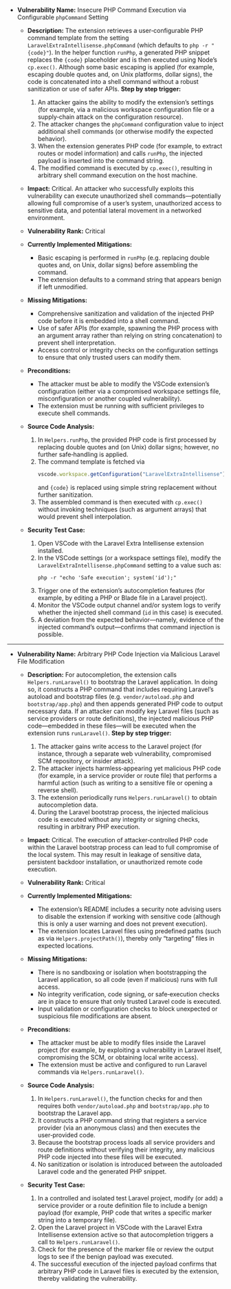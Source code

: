 - **Vulnerability Name:** Insecure PHP Command Execution via Configurable `phpCommand` Setting

  - **Description:**
    The extension retrieves a user‑configurable PHP command template from the setting
    `LaravelExtraIntellisense.phpCommand` (which defaults to
    `php -r "{code}"`). In the helper function `runPhp`, a generated PHP snippet replaces the `{code}`
    placeholder and is then executed using Node’s `cp.exec()`. Although some basic escaping is applied (for example, escaping double quotes and, on Unix platforms, dollar signs), the code is concatenated into a shell command without a robust sanitization or use of safer APIs.
    **Step by step trigger:**
    1. An attacker gains the ability to modify the extension’s settings (for example, via a malicious workspace configuration file or a supply‑chain attack on the configuration resource).
    2. The attacker changes the `phpCommand` configuration value to inject additional shell commands (or otherwise modify the expected behavior).
    3. When the extension generates PHP code (for example, to extract routes or model information) and calls `runPhp`, the injected payload is inserted into the command string.
    4. The modified command is executed by `cp.exec()`, resulting in arbitrary shell command execution on the host machine.

  - **Impact:**
    Critical. An attacker who successfully exploits this vulnerability can execute unauthorized shell commands—potentially allowing full compromise of a user’s system, unauthorized access to sensitive data, and potential lateral movement in a networked environment.

  - **Vulnerability Rank:**
    Critical

  - **Currently Implemented Mitigations:**
    - Basic escaping is performed in `runPhp` (e.g. replacing double quotes and, on Unix, dollar signs) before assembling the command.
    - The extension defaults to a command string that appears benign if left unmodified.

  - **Missing Mitigations:**
    - Comprehensive sanitization and validation of the injected PHP code before it is embedded into a shell command.
    - Use of safer APIs (for example, spawning the PHP process with an argument array rather than relying on string concatenation) to prevent shell interpretation.
    - Access control or integrity checks on the configuration settings to ensure that only trusted users can modify them.

  - **Preconditions:**
    - The attacker must be able to modify the VSCode extension’s configuration (either via a compromised workspace settings file, misconfiguration or another coupled vulnerability).
    - The extension must be running with sufficient privileges to execute shell commands.

  - **Source Code Analysis:**
    1. In `Helpers.runPhp`, the provided PHP code is first processed by replacing double quotes and (on Unix) dollar signs; however, no further safe‑handling is applied.
    2. The command template is fetched via
       ```js
       vscode.workspace.getConfiguration("LaravelExtraIntellisense").get<string>('phpCommand')
       ```
       and `{code}` is replaced using simple string replacement without further sanitization.
    3. The assembled command is then executed with `cp.exec()` without invoking techniques (such as argument arrays) that would prevent shell interpolation.

  - **Security Test Case:**
    1. Open VSCode with the Laravel Extra Intellisense extension installed.
    2. In the VSCode settings (or a workspace settings file), modify the `LaravelExtraIntellisense.phpCommand` setting to a value such as:
       ```
       php -r "echo 'Safe execution'; system('id');"
       ```
    3. Trigger one of the extension’s autocompletion features (for example, by editing a PHP or Blade file in a Laravel project).
    4. Monitor the VSCode output channel and/or system logs to verify whether the injected shell command (`id` in this case) is executed.
    5. A deviation from the expected behavior—namely, evidence of the injected command’s output—confirms that command injection is possible.

---

- **Vulnerability Name:** Arbitrary PHP Code Injection via Malicious Laravel File Modification

  - **Description:**
    For autocompletion, the extension calls `Helpers.runLaravel()` to bootstrap the Laravel application. In doing so, it constructs a PHP command that includes requiring Laravel’s autoload and bootstrap files (e.g. `vendor/autoload.php` and `bootstrap/app.php`) and then appends generated PHP code to output necessary data. If an attacker can modify key Laravel files (such as service providers or route definitions), the injected malicious PHP code—embedded in these files—will be executed when the extension runs `runLaravel()`.
    **Step by step trigger:**
    1. The attacker gains write access to the Laravel project (for instance, through a separate web vulnerability, compromised SCM repository, or insider attack).
    2. The attacker injects harmless‑appearing yet malicious PHP code (for example, in a service provider or route file) that performs a harmful action (such as writing to a sensitive file or opening a reverse shell).
    3. The extension periodically runs `Helpers.runLaravel()` to obtain autocompletion data.
    4. During the Laravel bootstrap process, the injected malicious code is executed without any integrity or signing checks, resulting in arbitrary PHP execution.

  - **Impact:**
    Critical. The execution of attacker‑controlled PHP code within the Laravel bootstrap process can lead to full compromise of the local system. This may result in leakage of sensitive data, persistent backdoor installation, or unauthorized remote code execution.

  - **Vulnerability Rank:**
    Critical

  - **Currently Implemented Mitigations:**
    - The extension’s README includes a security note advising users to disable the extension if working with sensitive code (although this is only a user warning and does not prevent execution).
    - The extension locates Laravel files using predefined paths (such as via `Helpers.projectPath()`), thereby only “targeting” files in expected locations.

  - **Missing Mitigations:**
    - There is no sandboxing or isolation when bootstrapping the Laravel application, so all code (even if malicious) runs with full access.
    - No integrity verification, code signing, or safe‑execution checks are in place to ensure that only trusted Laravel code is executed.
    - Input validation or configuration checks to block unexpected or suspicious file modifications are absent.

  - **Preconditions:**
    - The attacker must be able to modify files inside the Laravel project (for example, by exploiting a vulnerability in Laravel itself, compromising the SCM, or obtaining local write access).
    - The extension must be active and configured to run Laravel commands via `Helpers.runLaravel()`.

  - **Source Code Analysis:**
    1. In `Helpers.runLaravel()`, the function checks for and then requires both `vendor/autoload.php` and `bootstrap/app.php` to bootstrap the Laravel app.
    2. It constructs a PHP command string that registers a service provider (via an anonymous class) and then executes the user‑provided code.
    3. Because the bootstrap process loads all service providers and route definitions without verifying their integrity, any malicious PHP code injected into these files will be executed.
    4. No sanitization or isolation is introduced between the autoloaded Laravel code and the generated PHP snippet.

  - **Security Test Case:**
    1. In a controlled and isolated test Laravel project, modify (or add) a service provider or a route definition file to include a benign payload (for example, PHP code that writes a specific marker string into a temporary file).
    2. Open the Laravel project in VSCode with the Laravel Extra Intellisense extension active so that autocompletion triggers a call to `Helpers.runLaravel()`.
    3. Check for the presence of the marker file or review the output logs to see if the benign payload was executed.
    4. The successful execution of the injected payload confirms that arbitrary PHP code in Laravel files is executed by the extension, thereby validating the vulnerability.
